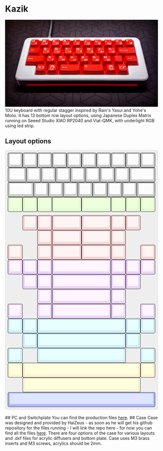 # Kazik
![Kazik 2u splispace M0II0](/images/Kazik_M0II0.jpg)
10U keyboard with regular stagger inspired by Rain's Yasui and Yohe's Moiio. It has 13 bottom row layout options, using Japanese Duplex Matrix running on Seeed Studio XIAO RP2040 and Vial-QMK, with underlight RGB using led strip.
## Layout options
<p align=center>
  <img src="https://raw.githubusercontent.com/monokuroumu/Kazik/main/images/Kazik_layout_options.png" alt="Kazik layout options"/>
</p>
## PC and Switchplate
You can find the production files <a href="https://github.com/monokuroumu/Kazik/tree/main/production">here</a>.
## Case
Case was designed and provided by HaiZeus - as soon as he will get his github repository for the files running - I will link the repo here - for now you can find all the files <a href="https://github.com/monokuroumu/Kazik/tree/main/case">here</a>. There are four options of the case for various layouts and .dxf files for acrylic diffusers and bottom plate. Case uses M3 brass inserts and M3 screws, acrylics should be 2mm.
